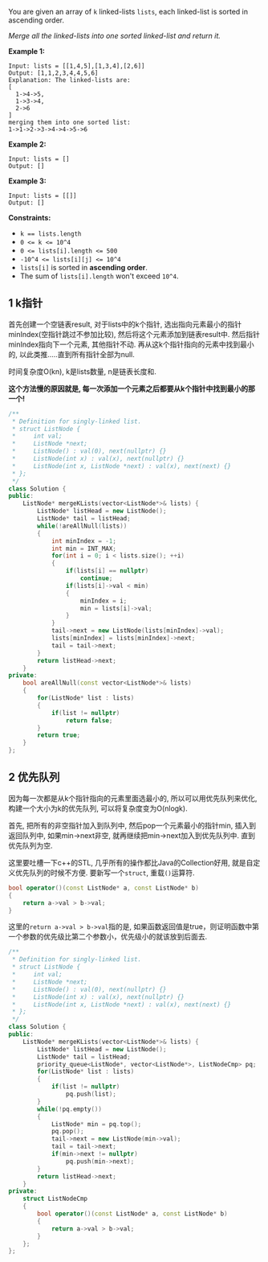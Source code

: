You are given an array of `k` linked-lists `lists`, each linked-list is sorted in ascending order.

*Merge all the linked-lists into one sorted linked-list and return it.*

 

**Example 1:**

```
Input: lists = [[1,4,5],[1,3,4],[2,6]]
Output: [1,1,2,3,4,4,5,6]
Explanation: The linked-lists are:
[
  1->4->5,
  1->3->4,
  2->6
]
merging them into one sorted list:
1->1->2->3->4->4->5->6
```

**Example 2:**

```
Input: lists = []
Output: []
```

**Example 3:**

```
Input: lists = [[]]
Output: []
```

 

**Constraints:**

- `k == lists.length`
- `0 <= k <= 10^4`
- `0 <= lists[i].length <= 500`
- `-10^4 <= lists[i][j] <= 10^4`
- `lists[i]` is sorted in **ascending order**.
- The sum of `lists[i].length` won't exceed `10^4`.

## 1 k指针

首先创建一个空链表result, 对于lists中的k个指针, 选出指向元素最小的指针minIndex(空指针跳过不参加比较), 然后将这个元素添加到链表result中. 然后指针minIndex指向下一个元素, 其他指针不动. 再从这k个指针指向的元素中找到最小的, 以此类推.....直到所有指针全部为null.

时间复杂度O(kn), k是lists数量, n是链表长度和.

**这个方法慢的原因就是, 每一次添加一个元素之后都要从k个指针中找到最小的那一个!**

```c++
/**
 * Definition for singly-linked list.
 * struct ListNode {
 *     int val;
 *     ListNode *next;
 *     ListNode() : val(0), next(nullptr) {}
 *     ListNode(int x) : val(x), next(nullptr) {}
 *     ListNode(int x, ListNode *next) : val(x), next(next) {}
 * };
 */
class Solution {
public:
    ListNode* mergeKLists(vector<ListNode*>& lists) {
        ListNode* listHead = new ListNode();
        ListNode* tail = listHead;
        while(!areAllNull(lists))
        {
            int minIndex = -1;
            int min = INT_MAX;
            for(int i = 0; i < lists.size(); ++i)
            {
                if(lists[i] == nullptr)
                    continue;
                if(lists[i]->val < min)
                {
                    minIndex = i;
                    min = lists[i]->val;
                }
            }
            tail->next = new ListNode(lists[minIndex]->val);
            lists[minIndex] = lists[minIndex]->next;
            tail = tail->next;
        }
        return listHead->next;
    }
private:
    bool areAllNull(const vector<ListNode*>& lists)
    {
        for(ListNode* list : lists)
        {
            if(list != nullptr)
                return false;
        }
        return true;
    }
};
```

## 2 优先队列

因为每一次都是从k个指针指向的元素里面选最小的, 所以可以用优先队列来优化, 构建一个大小为k的优先队列, 可以将复杂度变为O(nlogk).

首先, 把所有的非空指针加入到队列中, 然后pop一个元素最小的指针min, 插入到返回队列中, 如果min->next非空, 就再继续把min->next加入到优先队列中. 直到优先队列为空.

这里要吐槽一下c++的STL, 几乎所有的操作都比Java的Collection好用, 就是自定义优先队列的时候不方便. 要新写一个`struct`, 重载`()`运算符. 

```c++
bool operator()(const ListNode* a, const ListNode* b)
{
	return a->val > b->val;
}
```

这里的`return a->val > b->val`指的是, 如果函数返回值是true，则证明函数中第一个参数的优先级比第二个参数小，优先级小的就该放到后面去.

```c++
/**
 * Definition for singly-linked list.
 * struct ListNode {
 *     int val;
 *     ListNode *next;
 *     ListNode() : val(0), next(nullptr) {}
 *     ListNode(int x) : val(x), next(nullptr) {}
 *     ListNode(int x, ListNode *next) : val(x), next(next) {}
 * };
 */
class Solution {
public:
    ListNode* mergeKLists(vector<ListNode*>& lists) {
        ListNode* listHead = new ListNode();
        ListNode* tail = listHead;
        priority_queue<ListNode*, vector<ListNode*>, ListNodeCmp> pq;
        for(ListNode* list : lists)
        {
            if(list != nullptr)
                pq.push(list);
        }
        while(!pq.empty())
        {
            ListNode* min = pq.top();
            pq.pop();
            tail->next = new ListNode(min->val);
            tail = tail->next;
            if(min->next != nullptr)
                pq.push(min->next);
        }
        return listHead->next;
    }
private:
    struct ListNodeCmp
    {
        bool operator()(const ListNode* a, const ListNode* b)
        {
            return a->val > b->val;
        }
    };
};
```

